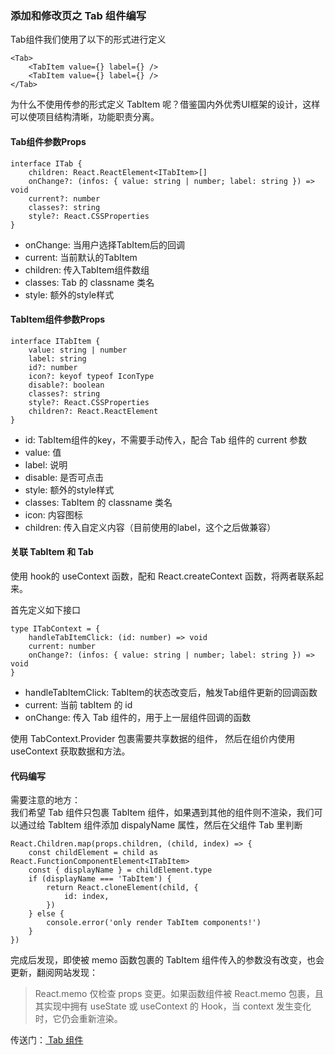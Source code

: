 ### <b>添加和修改页之 Tab 组件编写</b>
Tab组件我们使用了以下的形式进行定义
```
<Tab>
	<TabItem value={} label={} />
	<TabItem value={} label={} />
</Tab>
```
为什么不使用传参的形式定义 TabItem 呢？借鉴国内外优秀UI框架的设计，这样可以使项目结构清晰，功能职责分离。

#### Tab组件参数Props 	
```
interface ITab {
	children: React.ReactElement<ITabItem>[]
	onChange?: (infos: { value: string | number; label: string }) => void
	current?: number
	classes?: string
	style?: React.CSSProperties
}
```
<ul>
	<li>onChange: 当用户选择TabItem后的回调</li>
	<li>current: 当前默认的TabItem</li>
	<li>children: 传入TabItem组件数组</li>
	<li>classes: Tab 的 classname 类名</li>
	<li>style: 额外的style样式</li>
</ul>

#### TabItem组件参数Props 	
```
interface ITabItem {
	value: string | number
	label: string
	id?: number
	icon?: keyof typeof IconType
	disable?: boolean
	classes?: string
	style?: React.CSSProperties
	children?: React.ReactElement
}
```
<ul>
	<li>id: TabItem组件的key，不需要手动传入，配合 Tab 组件的 current 参数</li>
	<li>value: 值</li>
	<li>label: 说明</li>
	<li>disable: 是否可点击</li>
	<li>style: 额外的style样式</li>
	<li>classes: TabItem 的 classname 类名</li>
	<li>icon: 内容图标</li>
	<li>children: 传入自定义内容（目前使用的label，这个之后做兼容）</li>
</ul>

#### 关联 TabItem 和 Tab
使用 hook的 useContext 函数，配和 React.createContext 函数，将两者联系起来。

首先定义如下接口
```
type ITabContext = {
	handleTabItemClick: (id: number) => void
	current: number
	onChange?: (infos: { value: string | number; label: string }) => void
}
```
<ul>
	<li>handleTabItemClick: TabItem的状态改变后，触发Tab组件更新的回调函数</li>
	<li>current: 当前 tabItem 的 id</li>
	<li>onChange: 传入 Tab 组件的，用于上一层组件回调的函数</li>
</ul>

使用 TabContext.Provider 包裹需要共享数据的组件，  然后在组价内使用 useContext 获取数据和方法。

#### 代码编写
需要注意的地方： <br />
我们希望 Tab 组件只包裹 TabItem 组件，如果遇到其他的组件则不渲染，我们可以通过给 TabItem 组件添加 dispalyName 属性，然后在父组件 Tab 里判断
```
React.Children.map(props.children, (child, index) => {
	const childElement = child as React.FunctionComponentElement<ITabItem>
	const { displayName } = childElement.type
	if (displayName === 'TabItem') {
		return React.cloneElement(child, {
			id: index,
		})
	} else {
		console.error('only render TabItem components!')
	}
})
```

完成后发现，即使被 memo 函数包裹的 TabItem 组件传入的参数没有改变，也会更新，翻阅网站发现：

 >React.memo 仅检查 props 变更。如果函数组件被 React.memo 包裹，且其实现中拥有 useState 或 useContext 的 Hook，当 context 发生变化时，它仍会重新渲染。

传送门：<a href="./../src/components/AccountTab/index.tsx"> Tab 组件</a>